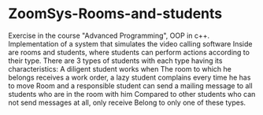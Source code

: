 # ZoomSys-Rooms-and-students
Exercise in the course "Advanced Programming", OOP in c++. Implementation of a system that simulates the video calling software Inside are rooms and students, where students can perform actions according to their type. There are 3 types of students with each type having its characteristics: A diligent student works when The room to which he belongs receives a work order, a lazy student complains every time he has to move Room and a responsible student can send a mailing message to all students who are in the room with him Compared to other students who can not send messages at all, only receive Belong to only one of these types.
